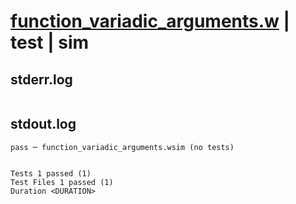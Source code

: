 # [function_variadic_arguments.w](../../../../../examples/tests/valid/function_variadic_arguments.w) | test | sim

## stderr.log
```log

```

## stdout.log
```log
pass ─ function_variadic_arguments.wsim (no tests)
 
 
Tests 1 passed (1)
Test Files 1 passed (1)
Duration <DURATION>
```

